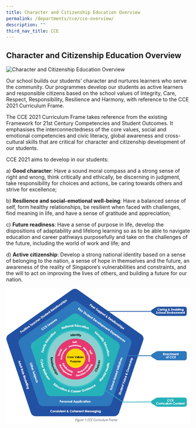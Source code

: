 ```yaml
---
title: Character and Citizenship Education Overview
permalink: /departments/cce/cce-overview/
description: ""
third_nav_title: CCE
---
```

## **Character and Citizenship Education Overview**

![Character and Citizenship Education Overview](/images/Departments/cce1.png)

Our school builds our students’ character and nurtures learners who serve the community. Our programmes develop our students as active learners and responsible citizens based on the school values of Integrity, Care, Respect, Responsibility, Resilience and Harmony, with reference to the CCE 2021 Curriculum Frame.

The CCE 2021 Curriculum Frame takes reference from the existing Framework for 21st Century Competencies and Student Outcomes. It emphasises the interconnectedness of the core values, social and emotional competencies and civic literacy, global awareness and cross-cultural skills that are critical for character and citizenship development of our students.

CCE 2021 aims to develop in our students:

a) **Good character**: Have a sound moral compass and a strong sense of right and wrong, think critically and ethically, be discerning in judgment, take responsibility for choices and actions, be caring towards others and strive for excellence;

b) **Resilience and social-emotional well-being**: Have a balanced sense of self, form healthy relationships, be resilient when faced with challenges, find meaning in life, and have a sense of gratitude and appreciation;

c) **Future readiness**: Have a sense of purpose in life, develop the dispositions of adaptability and lifelong learning so as to be able to navigate education and career pathways purposefully and take on the challenges of the future, including the world of work and life; and

d) **Active citizenship**: Develop a strong national identity based on a sense of belonging to the nation, a sense of hope in themselves and the future, an awareness of the reality of Singapore’s vulnerabilities and constraints, and the will to act on improving the lives of others, and building a future for our nation.

![Character and Citizenship Education Overview](/images/Departments/cce2.png)